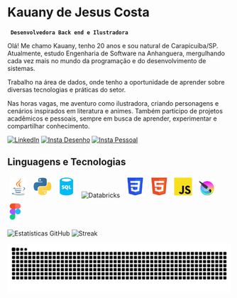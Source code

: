 # Kauany de Jesus Costa
**` Desenvolvedora Back end e Ilustradora`**

Olá! Me chamo Kauany, tenho 20 anos e sou natural de Carapicuíba/SP.
Atualmente, estudo Engenharia de Software na Anhanguera, mergulhando cada vez mais no mundo da programação e do desenvolvimento de sistemas.

Trabalho na área de dados, onde tenho a oportunidade de aprender sobre diversas tecnologias e práticas do setor.

Nas horas vagas, me aventuro como ilustradora, criando personagens e cenários inspirados em literatura e animes. Também participo de projetos acadêmicos e pessoais, sempre em busca de aprender, experimentar e compartilhar conhecimento.

[![LinkedIn](https://img.shields.io/badge/LinkedIn-F24194?style=for-the-badge&logo=linkedin&logoColor=white)](https://www.linkedin.com/in/kauanycostaa)
[![Insta Desenho](https://img.shields.io/badge/Instagram%20Desenho-F2C849?style=for-the-badge&logo=instagram&logoColor=white)](https://www.instagram.com/estantedesenhada?utm_source=ig_web_button_share_sheet&igsh=ZDNlZDc0MzIxNw==)
[![Insta Pessoal](https://img.shields.io/badge/Instagram%20Pessoal-99E5E0?style=for-the-badge&logo=instagram&logoColor=white)](https://www.instagram.com/kajj_c)

## Linguagens e Tecnologias 
<div>
  <img src="/icons/java.svg" width="40" title="Java" style="margin:5px;">
  <img src="/icons/python.svg" width="40" title="Python" style="margin:5px;">
  <img src="/icons/sql.svg" width="40" title="SQL" style="margin:5px;">
  <img src="/icons/databricks.svg" width="40" title="Databricks" style="margin:5px;">
  <img src="/icons/css.svg" width="40" title="CSS" style="margin:5px;">
  <img src="/icons/html.svg" width="40" title="HTML" style="margin:5px;">
  <img src="/icons/javascript.svg" width="40" title="JavaScript" style="margin:5px;">
  <img src="/icons/krita.png" width="40" title="Krita" style="margin:5px;">
  <img src="/icons/figma.svg" width="25" title="Figma" style="margin:5px;">
</div>



![Estatísticas GitHub](https://github-readme-stats.vercel.app/api?username=kajcosta&show_icons=true&theme=radical)
![Streak](https://github-readme-streak-stats.herokuapp.com/?user=kajcosta&theme=radical)


<picture align="center">
  <source media="(prefers-color-scheme: dark)" srcset="https://raw.githubusercontent.com/kajcosta/kajcosta/output/github-contribution-grid-snake-dark.svg">
  <source media="(prefers-color-scheme: light)" srcset="https://raw.githubusercontent.com/kajcosta/kajcosta/output/github-contribution-grid-snake-dark.svg">
  <img align="center" alt="github contribution grid snake animation" src="https://raw.githubusercontent.com/kajcosta/kajcosta/output/github-contribution-grid-snake.svg">
</picture>





